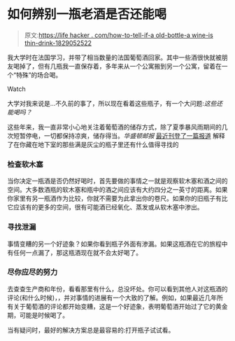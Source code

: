 # 如何辨别一瓶老酒是否还能喝

> 原文:[https://life hacker . com/how-to-tell-if-a old-bottle-a wine-is thin-drink-1829052522](https://lifehacker.com/how-to-tell-if-an-old-bottle-of-wine-is-still-drinkable-1829052522)

我大学时在法国学习，并带了相当数量的法国葡萄酒回家。其中一些酒很快就被朋友喝掉了，但有几瓶我一直保存着，多年来从一个公寓搬到另一个公寓，留着在一个“特殊”的场合喝。

Watch

大学对我来说是…不久前的事了，所以现在看着这些瓶子，有一个大问题:*这些还能喝吗？*

这些年来，我一直非常小心地关注着葡萄酒的储存方式，除了夏季暴风雨期间的几次短暂停电，一切都保持凉爽，储存得当。*华盛顿邮报* [最近刊登了一篇报道](https://www.washingtonpost.com/lifestyle/food/how-to-tell-if-that-dusty-bottle-of-wine-in-your-basement-is-still-any-good/2018/08/24/4666d11a-a645-11e8-a656-943eefab5daf_story.html?noredirect=on&utm_term=.49c46eb5b5fc) 解释了在你藏在地下室的那些满是灰尘的瓶子里还有什么值得寻找的

### 检查软木塞

当你决定一瓶酒是否仍然好喝时，首先要做的事情之一就是观察软木塞和酒之间的空间。大多数酒瓶的软木塞和瓶中的酒之间应该有大约四分之一英寸的距离。如果你家里有另一瓶酒作为比较，你就不需要为此拿出你的卷尺。如果你的旧瓶子有比它应该有的更多的空间，很有可能酒已经氧化、蒸发或从软木塞中渗出。

### 寻找泄漏

事情变糟的另一个好迹象？如果你看到瓶子外面有渗漏。如果这瓶酒在它的旅程中有任何一点漏了，那这瓶酒现在就不会太好喝了。

### 尽你应尽的努力

去查查生产商和年份，看看那里有什么，总没坏处。你可以看到其他人对这瓶酒的评论(和什么时候)，，并对事情的进展有一个大致的了解。例如，如果最近几年所有关于葡萄酒的评论都开始变糟，这是一个好迹象，表明葡萄酒开始过了它的黄金期，可能是时候喝了。

当有疑问时，最好的解决方案总是最容易的:打开瓶子试试看。